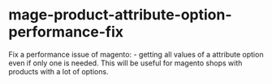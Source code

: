 mage-product-attribute-option-performance-fix
=============================================

Fix a performance issue of magento: - getting all values of a attribute option even if only one is needed.  This will be useful for magento shops with products with a lot of options.
